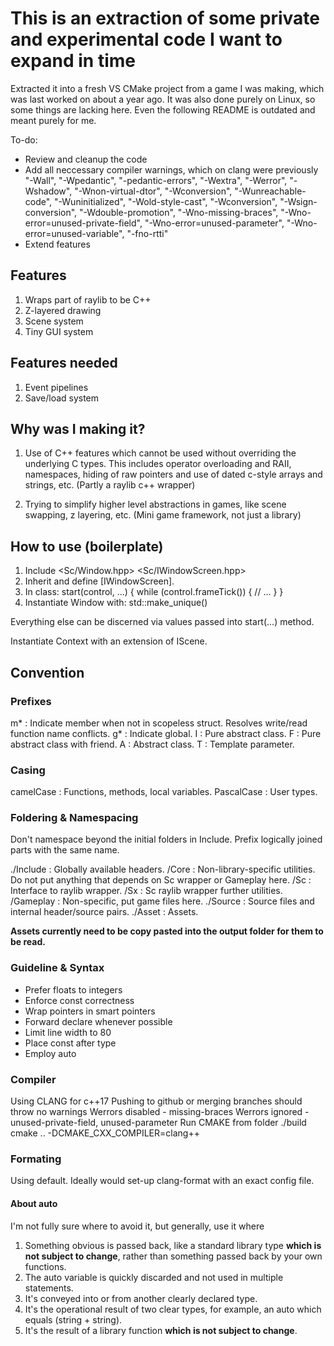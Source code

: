 # This is an extraction of some private and experimental code I want to expand in time

Extracted it into a fresh VS CMake project from a game I was making, which was last worked on about a year ago.
It was also done purely on Linux, so some things are lacking here. 
Even the following README is outdated and meant purely for me.

To-do:
*   Review and cleanup the code
*   Add all neccessary compiler warnings, which on clang were previously
    "-Wall", "-Wpedantic", "-pedantic-errors", "-Wextra", 
    "-Werror", "-Wshadow", "-Wnon-virtual-dtor", "-Wconversion", "-Wunreachable-code", "-Wuninitialized", 
    "-Wold-style-cast", "-Wconversion", "-Wsign-conversion", "-Wdouble-promotion", "-Wno-missing-braces", 
    "-Wno-error=unused-private-field", "-Wno-error=unused-parameter", "-Wno-error=unused-variable", "-fno-rtti"
*   Extend features

## Features 

1.  Wraps part of raylib to be C++
2.  Z-layered drawing
3.  Scene system
4.  Tiny GUI system

## Features needed

1.  Event pipelines
2.  Save/load system

## Why was I making it?

1.  Use of C++ features which cannot be used without
    overriding the underlying C types. This includes
    operator overloading and RAII, namespaces, hiding
    of raw pointers and use of dated c-style arrays
    and strings, etc. (Partly a raylib c++ wrapper)

2.  Trying to simplify higher level abstractions in
    games, like scene swapping, z layering, etc. 
    (Mini game framework, not just a library)

## How to use (boilerplate)

1. Include <Sc/Window.hpp>
   <Sc/IWindowScreen.hpp>
2. Inherit and define [IWindowScreen].
3. In class:
   start(control, ...) {
   while (control.frameTick()) {
   // ...
   }
   }
4. Instantiate Window with:
   std::make_unique<YourScreenName>()

Everything else can be discerned via values
passed into start(...) method.

Instantiate Context with an extension of IScene.

## Convention

### Prefixes

m* : Indicate member when not in scopeless struct.
Resolves write/read function name conflicts.
g* : Indicate global.
I : Pure abstract class.
F : Pure abstract class with friend.
A : Abstract class.
T : Template parameter.

### Casing

camelCase : Functions, methods, local variables.
PascalCase : User types.

### Foldering & Namespacing

Don't namespace beyond the initial folders in Include.
Prefix logically joined parts with the same name.

./Include : Globally available headers.
/Core : Non-library-specific utilities.
Do not put anything that depends on
Sc wrapper or Gameplay here.
/Sc : Interface to raylib wrapper.
/Sx : Sc raylib wrapper further utilities.
/Gameplay : Non-specific, put game files here.
./Source : Source files and internal header/source pairs.
./Asset : Assets.

**Assets currently need to be copy pasted into the output
folder for them to be read.**

### Guideline & Syntax

- Prefer floats to integers
- Enforce const correctness
- Wrap pointers in smart pointers
- Forward declare whenever possible
- Limit line width to 80
- Place const after type
- Employ auto

### Compiler

Using CLANG for c++17
Pushing to github or merging branches should throw no warnings
Werrors disabled - missing-braces
Werrors ignored - unused-private-field, unused-parameter
Run CMAKE from folder ./build
cmake .. -DCMAKE_CXX_COMPILER=clang++

### Formating

Using default. Ideally would set-up clang-format
with an exact config file.

#### About auto

I'm not fully sure where to avoid it, but generally,
use it where

1.  Something obvious is passed back, like a standard library
    type **which is not subject to change**, rather than something passed back by your own functions.
2.  The auto variable is quickly discarded and not used in multiple
    statements.
3.  It's conveyed into or from another clearly declared type.
4.  It's the operational result of two clear types, for example,
    an auto which equals (string + string).
5.  It's the result of a library function **which is not subject to change**.
